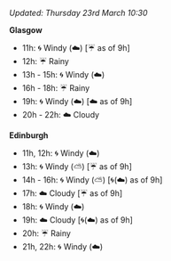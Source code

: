 *Updated: Thursday 23rd March 10:30*

**Glasgow**

* 11h: :cyclone: Windy (:cloud:) [:umbrella: as of 9h]
* 12h: :umbrella: Rainy
* 13h - 15h: :cyclone: Windy (:cloud:)
* 16h - 18h: :umbrella: Rainy
* 19h: :cyclone: Windy (:cloud:) [:cloud: as of 9h]
* 20h - 22h: :cloud: Cloudy

**Edinburgh**

* 11h, 12h: :cyclone: Windy (:cloud:)
* 13h: :cyclone: Windy (:partly_sunny:) [:umbrella: as of 9h]
* 14h - 16h: :cyclone: Windy (:partly_sunny:) [:cyclone:(:cloud:) as of 9h]
* 17h: :cloud: Cloudy [:umbrella: as of 9h]
* 18h: :cyclone: Windy (:cloud:)
* 19h: :cloud: Cloudy [:cyclone:(:cloud:) as of 9h]
* 20h: :umbrella: Rainy
* 21h, 22h: :cyclone: Windy (:cloud:)
